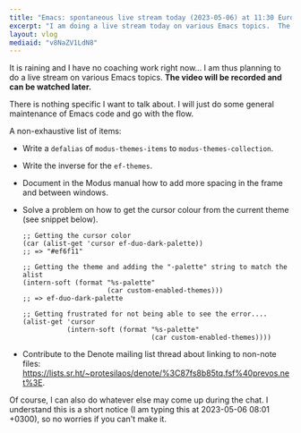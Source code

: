 ```yaml
---
title: "Emacs: spontaneous live stream today (2023-05-06) at 11:30 Europe/Athens time"
excerpt: "I am doing a live stream today on various Emacs topics.  The video will be recorded and can be watched later."
layout: vlog
mediaid: "v8NaZV1LdN8"
---
```


It is raining and I have no coaching work right now...  I am thus
planning to do a live stream on various Emacs topics.  **The video will
be recorded and can be watched later.**

There is nothing specific I want to talk about.  I will just do some
general maintenance of Emacs code and go with the flow.

A non-exhaustive list of items:

- Write a `defalias` of `modus-themes-items` to
  `modus-themes-collection`.

- Write the inverse for the `ef-themes`.

- Document in the Modus manual how to add more spacing in the frame
  and between windows.

- Solve a problem on how to get the cursor colour from the current
  theme (see snippet below).

  ```elisp
  ;; Getting the cursor color
  (car (alist-get 'cursor ef-duo-dark-palette))
  ;; => "#ef6f11"

  ;; Getting the theme and adding the "-palette" string to match the alist
  (intern-soft (format "%s-palette"
                       (car custom-enabled-themes)))
  ;; => ef-duo-dark-palette

  ;; Getting frustrated for not being able to see the error....
  (alist-get 'cursor
             (intern-soft (format "%s-palette"
                                  (car custom-enabled-themes))))
  ```

- Contribute to the Denote mailing list thread about linking to
  non-note files:
  <https://lists.sr.ht/~protesilaos/denote/%3C87fs8b85tq.fsf%40prevos.net%3E>.

Of course, I can also do whatever else may come up during the chat.  I
understand this is a short notice (I am typing this at 2023-05-06
08:01 +0300), so no worries if you can't make it.
